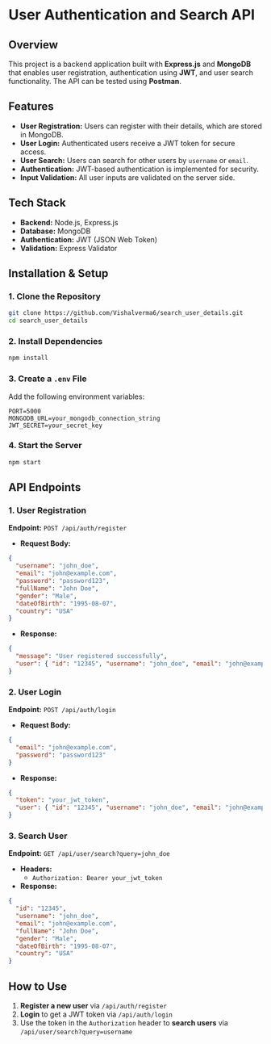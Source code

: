# User Authentication and Search API

## Overview
This project is a backend application built with **Express.js** and **MongoDB** that enables user registration, authentication using **JWT**, and user search functionality. The API can be tested using **Postman**.

## Features
- **User Registration:** Users can register with their details, which are stored in MongoDB.
- **User Login:** Authenticated users receive a JWT token for secure access.
- **User Search:** Users can search for other users by `username` or `email`.
- **Authentication:** JWT-based authentication is implemented for security.
- **Input Validation:** All user inputs are validated on the server side.

## Tech Stack
- **Backend:** Node.js, Express.js
- **Database:** MongoDB
- **Authentication:** JWT (JSON Web Token)
- **Validation:** Express Validator

## Installation & Setup
### 1. Clone the Repository
```sh
git clone https://github.com/Vishalverma6/search_user_details.git
cd search_user_details
```

### 2. Install Dependencies
```sh
npm install
```

### 3. Create a `.env` File
Add the following environment variables:
```env
PORT=5000
MONGODB_URL=your_mongodb_connection_string
JWT_SECRET=your_secret_key
```

### 4. Start the Server
```sh
npm start
```

## API Endpoints
### 1. **User Registration**
**Endpoint:** `POST /api/auth/register`
- **Request Body:**
```json
{
  "username": "john_doe",
  "email": "john@example.com",
  "password": "password123",
  "fullName": "John Doe",
  "gender": "Male",
  "dateOfBirth": "1995-08-07",
  "country": "USA"
}
```
- **Response:**
```json
{
  "message": "User registered successfully",
  "user": { "id": "12345", "username": "john_doe", "email": "john@example.com" }
}
```

### 2. **User Login**
**Endpoint:** `POST /api/auth/login`
- **Request Body:**
```json
{
  "email": "john@example.com",
  "password": "password123"
}
```
- **Response:**
```json
{
  "token": "your_jwt_token",
  "user": { "id": "12345", "username": "john_doe", "email": "john@example.com" }
}
```

### 3. **Search User**
**Endpoint:** `GET /api/user/search?query=john_doe`
- **Headers:**
  - `Authorization: Bearer your_jwt_token`
- **Response:**
```json
{
  "id": "12345",
  "username": "john_doe",
  "email": "john@example.com",
  "fullName": "John Doe",
  "gender": "Male",
  "dateOfBirth": "1995-08-07",
  "country": "USA"
}
```

## How to Use
1. **Register a new user** via `/api/auth/register`
2. **Login** to get a JWT token via `/api/auth/login`
3. Use the token in the `Authorization` header to **search users** via `/api/user/search?query=username`



